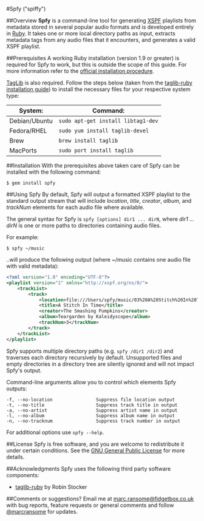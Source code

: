 #Spfy ("spiffy")

##Overview
**Spfy** is a command-line tool for generating [XSPF](http://xspf.org/) playlists from metadata stored in several popular audio formats and is developed entirely in [Ruby](http://www.ruby-lang.org/).  It takes one or more local directory paths as input, extracts metadata tags from any audio files that it encounters, and generates a valid XSPF playlist.

##Prerequisites
A working Ruby installation (version 1.9 or greater) is required for Spfy to work, but this is outside the scope of this guide.  For more information refer to the [official installation procedure](http://www.ruby-lang.org/en/downloads/).

[TagLib](http://developer.kde.org/~wheeler/taglib.html) is also required.  Follow the steps below (taken from the [taglib-ruby installation guide](http://robinst.github.com/taglib-ruby/)) to install the necessary files for your respective system type:

| System:       |  Command:                          |
|---------------|------------------------------------|
| Debian/Ubuntu | `sudo apt-get install libtag1-dev` |
| Fedora/RHEL   | `sudo yum install taglib-devel`    |
| Brew          | `brew install taglib`              |
| MacPorts      | `sudo port install taglib`         |

##Installation
With the prerequisites above taken care of Spfy can be installed with the following command:

	$ gem install spfy

##Using Spfy
By default, Spfy will output a formatted XSPF playlist to the standard output stream that will include _location_, _title_, _creator_, _album_, and _trackNum_ elements for each audio file where available.

The general syntax for Spfy is `spfy [options] dir1 ... dirN`, where _dir1 ... dirN_ is one or more paths to directories containing audio files.

For example:

	$ spfy ~/music
	
..will produce the following output (where ~/music contains one audio file with valid metadata):

```xml
<?xml version="1.0" encoding="UTF-8"?>
<playlist version="1" xmlns="http://xspf.org/ns/0/">
	<trackList>
		<track>
			<location>file:///Users/spfy/music/03%20A%20Stitch%20In%20Time.mp3</location>
			<title>A Stitch In Time</title>
			<creator>The Smashing Pumpkins</creator>
			<album>Teargarden by Kaleidyscope</album>
			<trackNum>3</trackNum>
		</track>
	</trackList>
</playlist>
```

Spfy supports multiple directory paths (e.g. `spfy /dir1 /dir2`) and traverses each directory recursively by default.  Unsupported files and empty directories in a directory tree are silently ignored and will not impact Spfy's output.

Command-line arguments allow you to control which elements Spfy outputs:

    -f, --no-location                Suppress file location output
    -t, --no-title                   Suppress track title in output
    -a, --no-artist                  Suppress artist name in output
    -l, --no-album                   Suppress album name in output
    -n, --no-tracknum                Suppress track number in output

For additional options use `spfy --help`.

##License
Spfy is free software, and you are welcome to redistribute it under certain conditions.  See the [GNU General Public License](http://www.gnu.org/licenses/gpl.html) for more details.

##Acknowledgments
Spfy uses the following third party software components:
 
* [taglib-ruby](http://robinst.github.com/taglib-ruby/) by Robin Stocker

##Comments or suggestions?
Email me at [marc.ransome@fidgetbox.co.uk](mailto://marc.ransome@fidgetbox.co.uk) with bug reports, feature requests or general comments and follow [@marcransome](http://www.twitter.com/marcransome) for updates.
